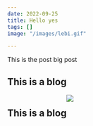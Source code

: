 ```yaml
---
date: 2022-09-25
title: Hello yes
tags: []
image: "/images/lebi.gif"

---
```

This is the post big post

## **This** is a blog

<div style="display: flex; flex-direction: row;">
  <h2><b>This</b> is a blog</h2>
  <img src="https://www.allaboutbirds.org/guide/assets/photo/37883281-480px.jpg">
</div>